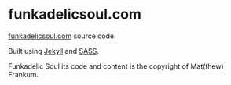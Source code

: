 # funkadelicsoul.com

[funkadelicsoul.com](http://funkadelicsoul.com/) source code.

Built using [Jekyll](http://jekyllrb.com/) and [SASS](http://sass-lang.com/).

Funkadelic Soul its code and content is the copyright of Mat(thew) Frankum.
